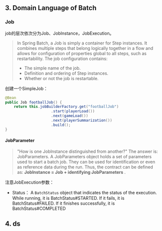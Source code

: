 ## 3. Domain Language of Batch
### Job
job的层次依次分为Job、JobInstance，JobExecution。

> In Spring Batch, a Job is simply a container for Step instances. It combines multiple steps that belong logically together in a flow and allows for configuration of properties global to all steps, such as restartability. The job configuration contains:
> * The simple name of the job.  
> * Definition and ordering of Step instances.  
> * Whether or not the job is restartable.  

创建一个SimpleJob：
```java
@Bean
public Job footballJob() {
    return this.jobBuilderFactory.get("footballJob")
                     .start(playerLoad())
                     .next(gameLoad())
                     .next(playerSummarization())
                     .build();
}
```

#### JobParameter
> "How is one JobInstance distinguished from another?" The answer is: JobParameters. 
> A JobParameters object holds a set of parameters used to start a batch job. They can be used for identification or even as reference data during the run.
> Thus, the contract can be defined as: **JobInstance = Job + identifying JobParameters** .

注意JobExecution参数：  
* Status： A `BatchStatus` object that indicates the status of the execution. While running, it is BatchStatus#STARTED. If it fails, it is BatchStatus#FAILED. If it finishes successfully, it is BatchStatus#COMPLETED
## 4. ds



